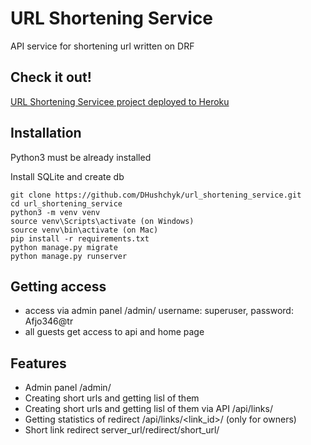 # URL Shortening Service

API service for shortening url written on DRF

## Check it out!

[URL Shortening Servicee project deployed to Heroku](https://url-shortener-dh.herokuapp.com/)

## Installation

Python3 must be already installed

Install SQLite and create db

```shell
git clone https://github.com/DHushchyk/url_shortening_service.git
cd url_shortening_service
python3 -m venv venv
source venv\Scripts\activate (on Windows)
source venv\bin\activate (on Mac)
pip install -r requirements.txt
python manage.py migrate
python manage.py runserver
```

## Getting access
* access via admin panel /admin/ username: superuser, password: Afjo346@tr
* all guests get access to api and home page


## Features
* Admin panel /admin/
* Creating short urls and getting lisl of them
* Creating short urls and getting lisl of them via API /api/links/
* Getting statistics of redirect /api/links/<link_id>/ (only for owners)
* Short link redirect server_url/redirect/short_url/
